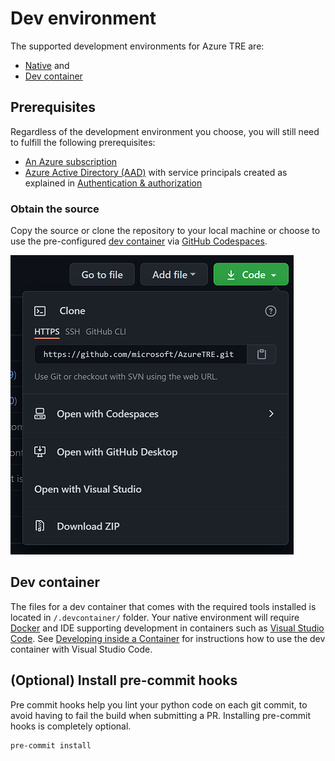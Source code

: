# Dev environment

The supported development environments for Azure TRE are:

* [Native](#native-environment) and
* [Dev container](#dev-container)

## Prerequisites

Regardless of the development environment you choose, you will still need to fulfill the following prerequisites:

* [An Azure subscription](https://azure.microsoft.com/)
* [Azure Active Directory (AAD)](https://docs.microsoft.com/azure/active-directory/fundamentals/active-directory-whatis) with service principals created as explained in [Authentication & authorization](./auth.md)

### Obtain the source

Copy the source or clone the repository to your local machine or choose to use the pre-configured [dev container](#dev-container) via [GitHub Codespaces](https://github.com/features/codespaces).

![Clone options](../docs/assets/clone_options.png)

## Dev container

<!-- markdownlint-disable-next-line MD013 -->
The files for a dev container that comes with the required tools installed is located in `/.devcontainer/` folder. Your native environment will require [Docker](https://docs.docker.com/docker-for-windows/install/) and IDE supporting development in containers such as [Visual Studio Code](https://code.visualstudio.com/). See [Developing inside a Container](https://code.visualstudio.com/docs/remote/containers) for instructions how to use the dev container with Visual Studio Code.

## (Optional) Install pre-commit hooks

Pre commit hooks help you lint your python code on each git commit, to avoid having to fail the build when submitting a PR. Installing pre-commit hooks is completely optional.

```cmd
pre-commit install
```
